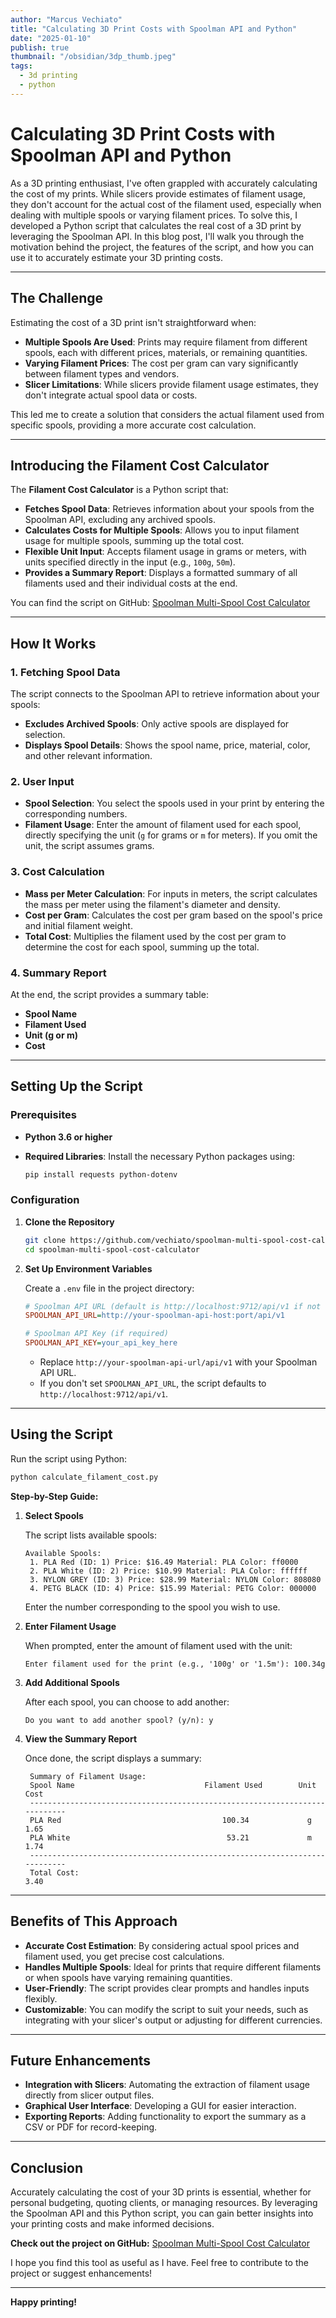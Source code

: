 ```yaml
---
author: "Marcus Vechiato"
title: "Calculating 3D Print Costs with Spoolman API and Python"
date: "2025-01-10"
publish: true
thumbnail: "/obsidian/3dp_thumb.jpeg"
tags:
  - 3d printing
  - python
--- 
```


# Calculating 3D Print Costs with Spoolman API and Python

As a 3D printing enthusiast, I've often grappled with accurately calculating the cost of my prints. While slicers provide estimates of filament usage, they don't account for the actual cost of the filament used, especially when dealing with multiple spools or varying filament prices. To solve this, I developed a Python script that calculates the real cost of a 3D print by leveraging the Spoolman API.
In this blog post, I'll walk you through the motivation behind the project, the features of the script, and how you can use it to accurately estimate your 3D printing costs.

---

## **The Challenge**

Estimating the cost of a 3D print isn't straightforward when:

- **Multiple Spools Are Used**: Prints may require filament from different spools, each with different prices, materials, or remaining quantities.
- **Varying Filament Prices**: The cost per gram can vary significantly between filament types and vendors.
- **Slicer Limitations**: While slicers provide filament usage estimates, they don't integrate actual spool data or costs.

This led me to create a solution that considers the actual filament used from specific spools, providing a more accurate cost calculation.

---

## **Introducing the Filament Cost Calculator**

The **Filament Cost Calculator** is a Python script that:

- **Fetches Spool Data**: Retrieves information about your spools from the Spoolman API, excluding any archived spools.
- **Calculates Costs for Multiple Spools**: Allows you to input filament usage for multiple spools, summing up the total cost.
- **Flexible Unit Input**: Accepts filament usage in grams or meters, with units specified directly in the input (e.g., `100g`, `50m`).
- **Provides a Summary Report**: Displays a formatted summary of all filaments used and their individual costs at the end.

You can find the script on GitHub: [Spoolman Multi-Spool Cost Calculator](https://github.com/vechiato/spoolman-multi-spool-cost-calculator)

---

## **How It Works**

### **1. Fetching Spool Data**

The script connects to the Spoolman API to retrieve information about your spools:

- **Excludes Archived Spools**: Only active spools are displayed for selection.
- **Displays Spool Details**: Shows the spool name, price, material, color, and other relevant information.

### **2. User Input**

- **Spool Selection**: You select the spools used in your print by entering the corresponding numbers.
- **Filament Usage**: Enter the amount of filament used for each spool, directly specifying the unit (`g` for grams or `m` for meters). If you omit the unit, the script assumes grams.

### **3. Cost Calculation**

- **Mass per Meter Calculation**: For inputs in meters, the script calculates the mass per meter using the filament's diameter and density.
- **Cost per Gram**: Calculates the cost per gram based on the spool's price and initial filament weight.
- **Total Cost**: Multiplies the filament used by the cost per gram to determine the cost for each spool, summing up the total.

### **4. Summary Report**

At the end, the script provides a summary table:

- **Spool Name**
- **Filament Used**
- **Unit (g or m)**
- **Cost**

---

## **Setting Up the Script**

### **Prerequisites**

- **Python 3.6 or higher**
- **Required Libraries**: Install the necessary Python packages using:

  ```bash
  pip install requests python-dotenv
  ```

### **Configuration**

1. **Clone the Repository**

   ```bash
   git clone https://github.com/vechiato/spoolman-multi-spool-cost-calculator.git
   cd spoolman-multi-spool-cost-calculator
   ```

2. **Set Up Environment Variables**

   Create a `.env` file in the project directory:

   ```ini
   # Spoolman API URL (default is http://localhost:9712/api/v1 if not set)
   SPOOLMAN_API_URL=http://your-spoolman-api-host:port/api/v1

   # Spoolman API Key (if required)
   SPOOLMAN_API_KEY=your_api_key_here
   ```

   - Replace `http://your-spoolman-api-url/api/v1` with your Spoolman API URL.
   - If you don't set `SPOOLMAN_API_URL`, the script defaults to `http://localhost:9712/api/v1`.

---

## **Using the Script**

Run the script using Python:

```bash
python calculate_filament_cost.py
```

**Step-by-Step Guide:**

1. **Select Spools**

   The script lists available spools:

   ```
   Available Spools:
	1. PLA Red (ID: 1) Price: $16.49 Material: PLA Color: ff0000
	2. PLA White (ID: 2) Price: $10.99 Material: PLA Color: ffffff
	3. NYLON GREY (ID: 3) Price: $28.99 Material: NYLON Color: 808080
	4. PETG BLACK (ID: 4) Price: $15.99 Material: PETG Color: 000000
   ```

   Enter the number corresponding to the spool you wish to use.

2. **Enter Filament Usage**

   When prompted, enter the amount of filament used with the unit:

   ```
   Enter filament used for the print (e.g., '100g' or '1.5m'): 100.34g
   ```

3. **Add Additional Spools**

   After each spool, you can choose to add another:

   ```
   Do you want to add another spool? (y/n): y
   ```

4. **View the Summary Report**

   Once done, the script displays a summary:

   ```
	Summary of Filament Usage:
	Spool Name                             Filament Used        Unit    Cost
	---------------------------------------------------------------------------
	PLA Red                                    100.34             g      1.65
	PLA White                                   53.21             m      1.74
	---------------------------------------------------------------------------
	Total Cost:                                                          3.40
   ```

---

## **Benefits of This Approach**

- **Accurate Cost Estimation**: By considering actual spool prices and filament used, you get precise cost calculations.
- **Handles Multiple Spools**: Ideal for prints that require different filaments or when spools have varying remaining quantities.
- **User-Friendly**: The script provides clear prompts and handles inputs flexibly.
- **Customizable**: You can modify the script to suit your needs, such as integrating with your slicer's output or adjusting for different currencies.

---

## **Future Enhancements**

- **Integration with Slicers**: Automating the extraction of filament usage directly from slicer output files.
- **Graphical User Interface**: Developing a GUI for easier interaction.
- **Exporting Reports**: Adding functionality to export the summary as a CSV or PDF for record-keeping.

---

## **Conclusion**

Accurately calculating the cost of your 3D prints is essential, whether for personal budgeting, quoting clients, or managing resources. By leveraging the Spoolman API and this Python script, you can gain better insights into your printing costs and make informed decisions.

**Check out the project on GitHub:** [Spoolman Multi-Spool Cost Calculator](https://github.com/vechiato/spoolman-multi-spool-cost-calculator)

I hope you find this tool as useful as I have. Feel free to contribute to the project or suggest enhancements!

---

**Happy printing!**